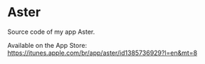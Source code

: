 # Aster
Source code of my app Aster.

Available on the App Store: https://itunes.apple.com/br/app/aster/id1385736929?l=en&mt=8
